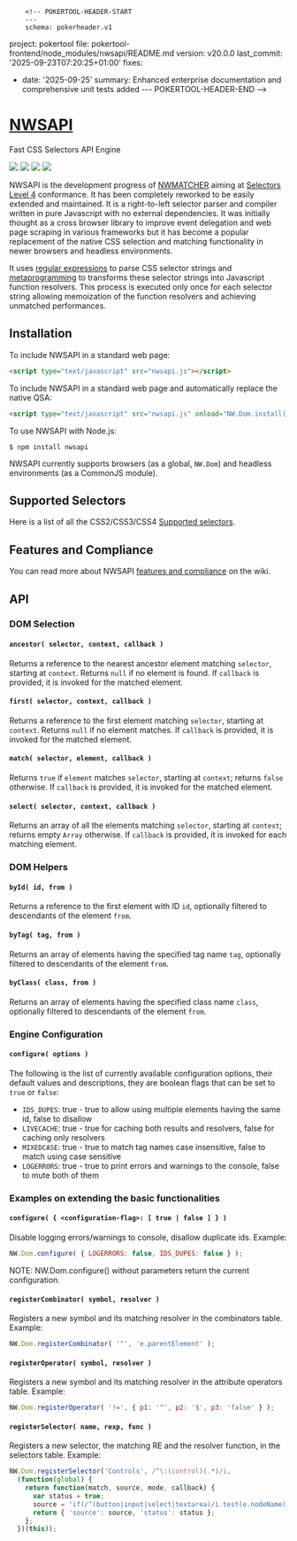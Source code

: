         <!-- POKERTOOL-HEADER-START
        ---
        schema: pokerheader.v1
project: pokertool
file: pokertool-frontend/node_modules/nwsapi/README.md
version: v20.0.0
last_commit: '2025-09-23T07:20:25+01:00'
fixes:
- date: '2025-09-25'
  summary: Enhanced enterprise documentation and comprehensive unit tests added
        ---
        POKERTOOL-HEADER-END -->
# [NWSAPI](http://dperini.github.io/nwsapi/)

Fast CSS Selectors API Engine

![](https://img.shields.io/npm/v/nwsapi.svg?colorB=orange&style=flat) ![](https://img.shields.io/github/tag/dperini/nwsapi.svg?style=flat) ![](https://img.shields.io/npm/dw/nwsapi.svg?style=flat) ![](https://img.shields.io/github/issues/dperini/nwsapi.svg?style=flat)

NWSAPI is the development progress of [NWMATCHER](https://github.com/dperini/nwmatcher) aiming at [Selectors Level 4](https://www.w3.org/TR/selectors-4/) conformance. It has been completely reworked to be easily extended and maintained. It is a right-to-left selector parser and compiler written in pure Javascript with no external dependencies. It was initially thought as a cross browser library to improve event delegation and web page scraping in various frameworks but it has become a popular replacement of the native CSS selection and matching functionality in newer browsers and headless environments.

It uses [regular expressions](https://en.wikipedia.org/wiki/Regular_expression) to parse CSS selector strings and [metaprogramming](https://en.wikipedia.org/wiki/Metaprogramming) to transforms these selector strings into Javascript function resolvers. This process is executed only once for each selector string allowing memoization of the function resolvers and achieving unmatched performances.

## Installation

To include NWSAPI in a standard web page:

```html
<script type="text/javascript" src="nwsapi.js"></script>
```

To include NWSAPI in a standard web page and automatically replace the native QSA:

```html
<script type="text/javascript" src="nwsapi.js" onload="NW.Dom.install()"></script>
```

To use NWSAPI with Node.js:

```
$ npm install nwsapi
```

NWSAPI currently supports browsers (as a global, `NW.Dom`) and headless environments (as a CommonJS module).


## Supported Selectors

Here is a list of all the CSS2/CSS3/CSS4 [Supported selectors](https://github.com/dperini/nwsapi/wiki/CSS-supported-selectors).


## Features and Compliance

You can read more about NWSAPI [features and compliance](https://github.com/dperini/nwsapi/wiki/Features-and-compliance) on the wiki.


## API

### DOM Selection

#### `ancestor( selector, context, callback )`

Returns a reference to the nearest ancestor element matching `selector`, starting at `context`. Returns `null` if no element is found. If `callback` is provided, it is invoked for the matched element.

#### `first( selector, context, callback )`

Returns a reference to the first element matching `selector`, starting at `context`. Returns `null` if no element matches. If `callback` is provided, it is invoked for the matched element.

#### `match( selector, element, callback )`

Returns `true` if `element` matches `selector`, starting at `context`; returns `false` otherwise. If `callback` is provided, it is invoked for the matched element.

#### `select( selector, context, callback )`

Returns an array of all the elements matching `selector`, starting at `context`; returns empty `Array` otherwise. If `callback` is provided, it is invoked for each matching element.


### DOM Helpers

#### `byId( id, from )`

Returns a reference to the first element with ID `id`, optionally filtered to descendants of the element `from`.

#### `byTag( tag, from )`

Returns an array of elements having the specified tag name `tag`, optionally filtered to descendants of the element `from`.

#### `byClass( class, from )`

Returns an array of elements having the specified class name `class`, optionally filtered to descendants of the element `from`.


### Engine Configuration

#### `configure( options )`

The following is the list of currently available configuration options, their default values and descriptions, they are boolean flags that can be set to `true` or `false`:

* `IDS_DUPES`: true  - true to allow using multiple elements having the same id, false to disallow
* `LIVECACHE`: true  - true for caching both results and resolvers, false for caching only resolvers
* `MIXEDCASE`: true  - true to match tag names case insensitive, false to match using case sensitive
* `LOGERRORS`: true  - true to print errors and warnings to the console, false to mute both of them


### Examples on extending the basic functionalities

#### `configure( { <configuration-flag>: [ true | false ] } )`

Disable logging errors/warnings to console, disallow duplicate ids. Example:

```js
NW.Dom.configure( { LOGERRORS: false, IDS_DUPES: false } );
```
NOTE: NW.Dom.configure() without parameters return the current configuration.

#### `registerCombinator( symbol, resolver )`

Registers a new symbol and its matching resolver in the combinators table. Example:

```js
NW.Dom.registerCombinator( '^', 'e.parentElement' );
```

#### `registerOperator( symbol, resolver )`

Registers a new symbol and its matching resolver in the attribute operators table. Example:

```js
NW.Dom.registerOperator( '!=', { p1: '^', p2: '$', p3: 'false' } );
```

#### `registerSelector( name, rexp, func )`

Registers a new selector, the matching RE and the resolver function, in the selectors table. Example:

```js
NW.Dom.registerSelector('Controls', /^\:(control)(.*)/i,
  (function(global) {
    return function(match, source, mode, callback) {
      var status = true;
      source = 'if(/^(button|input|select|textarea)/i.test(e.nodeName)){' + source + '}';
      return { 'source': source, 'status': status };
    };
  })(this));
```
